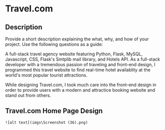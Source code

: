 # Travel.com

## Description

Provide a short description explaining the what, why, and how of your project. Use the following questions as a guide:

A full-stack travel agency website featuring Python, Flask, MySQL, Javascript, CSS, Flask's Smtplib mail library, and Hotels API. 
As a full-stack developer with a tremendous passion of traveling and front-end design, I programmed this travel website to find real-time hotel availablity at the world's most popular tourist attractions. 

While designing Travel.com, I took much care into the front-end design in order to provide users with a modern and attractice booking website and stand out from others.

## Travel.com Home Page Design 

    ![alt text](imgs\Screenshot (36).png)


